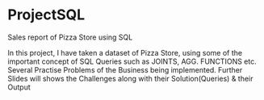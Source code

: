 # ProjectSQL
Sales report of Pizza Store using SQL

In this project, I have taken a dataset of Pizza Store, using some of the important concept of SQL Queries such as JOINTS, AGG. FUNCTIONS etc. Several Practise Problems of the Business being implemented.
Further Slides will shows the Challenges along with their Solution(Queries) & their Output
